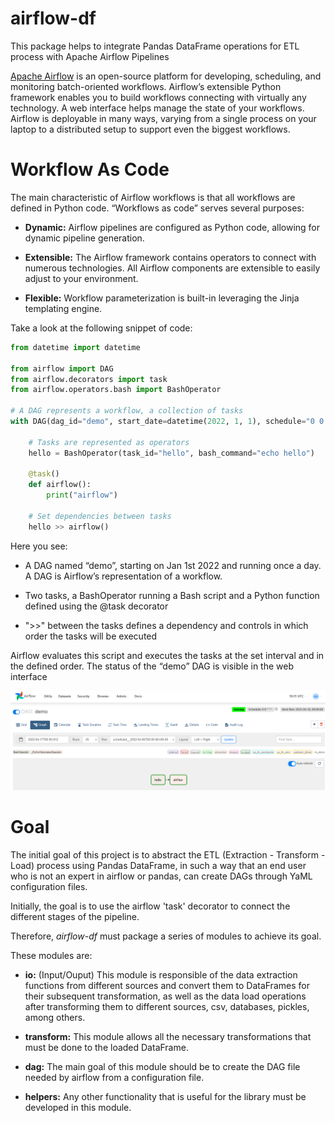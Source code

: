 # airflow-df

This package helps to integrate Pandas DataFrame operations for ETL process with Apache Airflow Pipelines

[Apache Airflow](https://airflow.apache.org/docs/apache-airflow/stable/index.html) is an open-source platform for developing, scheduling, and monitoring batch-oriented workflows. Airflow’s extensible Python framework enables you to build workflows connecting with virtually any technology. A web interface helps manage the state of your workflows. Airflow is deployable in many ways, varying from a single process on your laptop to a distributed setup to support even the biggest workflows.

# Workflow As Code

The main characteristic of Airflow workflows is that all workflows are defined in Python code. “Workflows as code” serves several purposes:

- **Dynamic:** Airflow pipelines are configured as Python code, allowing for dynamic pipeline generation.

- **Extensible:** The Airflow framework contains operators to connect with numerous technologies. All Airflow components are extensible to easily adjust to your environment.

- **Flexible:** Workflow parameterization is built-in leveraging the Jinja templating engine.

Take a look at the following snippet of code:

```python
from datetime import datetime

from airflow import DAG
from airflow.decorators import task
from airflow.operators.bash import BashOperator

# A DAG represents a workflow, a collection of tasks
with DAG(dag_id="demo", start_date=datetime(2022, 1, 1), schedule="0 0 * * *") as dag:

    # Tasks are represented as operators
    hello = BashOperator(task_id="hello", bash_command="echo hello")

    @task()
    def airflow():
        print("airflow")

    # Set dependencies between tasks
    hello >> airflow()

```

Here you see:

- A DAG named “demo”, starting on Jan 1st 2022 and running once a day. A DAG is Airflow’s representation of a workflow.

- Two tasks, a BashOperator running a Bash script and a Python function defined using the @task decorator

- ">>" between the tasks defines a dependency and controls in which order the tasks will be executed

Airflow evaluates this script and executes the tasks at the set interval and in the defined order. The status of the “demo” DAG is visible in the web interface

![demo graph view](img/demo_graph_view.png)

# Goal

The initial goal of this project is to abstract the ETL (Extraction - Transform - Load) process using Pandas DataFrame, in such a way that an end user who is not an expert in airflow or pandas, can create DAGs through YaML configuration files.

Initially, the goal is to use the airflow 'task' decorator to connect the different stages of the pipeline.

Therefore, *airflow-df* must package a series of modules to achieve its goal.

These modules are:

- **io:** (Input/Ouput) This module is responsible of the data extraction functions from different sources and convert them to DataFrames for their subsequent transformation, as well as the data load operations after transforming them to different sources, csv, databases, pickles, among others.

- **transform:** This module allows all the necessary transformations that must be done to the loaded DataFrame.


- **dag:** The main goal of this module should be to create the DAG file needed by airflow from a configuration file.


- **helpers:** Any other functionality that is useful for the library must be developed in this module.
